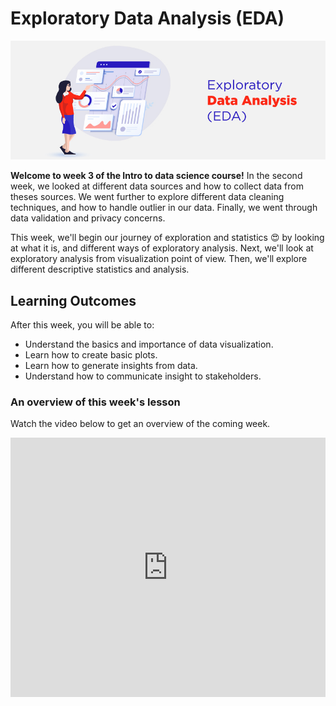 # Exploratory Data Analysis (EDA)
![eda](./eda/eda/eda.jpeg)

**Welcome to week 3 of the Intro to data science course!** In the second week, we looked at different data sources and how to collect data from theses sources. We went further to explore different data cleaning techniques, and how to handle outlier in our data. Finally, we went through data validation and privacy concerns.

This week, we'll begin our journey of exploration and statistics 😍 by looking at what it is, and different ways of exploratory analysis. Next, we'll look at exploratory analysis from visualization point of view. Then, we'll explore different descriptive statistics and analysis.


## Learning Outcomes

After this week, you will be able to:

- Understand the basics and importance of data visualization.
- Learn how to create basic plots.
- Learn how to generate insights from data.
- Understand how to communicate insight to stakeholders.



### An overview of this week's lesson

<aside>

Watch the video below to get an overview of the coming week.

</aside>
<div style="position: relative; padding-bottom: 56.25%; height: 0;"><iframe width="100%" height="415" src="https://www.youtube.com/embed/1GhghjgJTuanORg0" title="Linking your CSS" frameborder="0" allow="accelerometer; autoplay; clipboard-write; encrypted-media; gyroscope; picture-in-picture" allowfullscreen></iframe></div>
